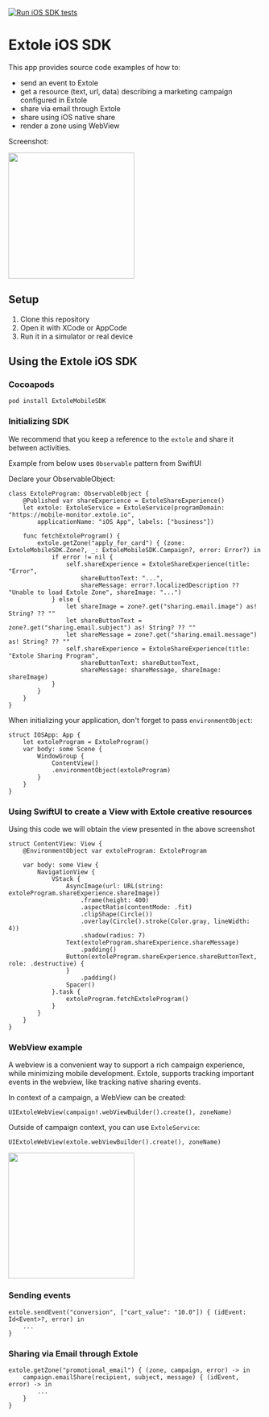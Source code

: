 [![Run iOS SDK tests](https://github.com/extole/ios/actions/workflows/sdk-test.yml/badge.svg?event=schedule)](https://github.com/extole/ios/actions/workflows/sdk-test.yml)

# Extole iOS SDK

This app provides source code examples of how to:
- send an event to Extole
- get a resource (text, url, data) describing a marketing campaign configured in Extole
- share via email through Extole
- share using iOS native share
- render a zone using WebView

Screenshot:

[<img src="https://user-images.githubusercontent.com/304224/141311440-f50063af-58f0-44b8-97ef-81d020a1045a.png" width="250">](https://user-images.githubusercontent.com/304224/141311440-f50063af-58f0-44b8-97ef-81d020a1045a.png)

## Setup

1. Clone this repository
2. Open it with XCode or AppCode
3. Run it in a simulator or real device

## Using the Extole iOS SDK

### Cocoapods

```
pod install ExtoleMobileSDK
```

### Initializing SDK
We recommend that you keep a reference to the `extole` and share it between activities.

Example from below uses `Observable` pattern from SwiftUI

Declare your ObservableObject:
```
class ExtoleProgram: ObservableObject {
    @Published var shareExperience = ExtoleShareExperience()
    let extole: ExtoleService = ExtoleService(programDomain: "https://mobile-monitor.extole.io",
        applicationName: "iOS App", labels: ["business"])

    func fetchExtoleProgram() {
        extole.getZone("apply_for_card") { (zone: ExtoleMobileSDK.Zone?, _: ExtoleMobileSDK.Campaign?, error: Error?) in
            if error != nil {
                self.shareExperience = ExtoleShareExperience(title: "Error",
                    shareButtonText: "...",
                    shareMessage: error?.localizedDescription ?? "Unable to load Extole Zone", shareImage: "...")
            } else {
                let shareImage = zone?.get("sharing.email.image") as! String? ?? ""
                let shareButtonText = zone?.get("sharing.email.subject") as! String? ?? ""
                let shareMessage = zone?.get("sharing.email.message") as! String? ?? ""
                self.shareExperience = ExtoleShareExperience(title: "Extole Sharing Program",
                    shareButtonText: shareButtonText,
                    shareMessage: shareMessage, shareImage: shareImage)
            }
        }
    }
}
```

When initializing your application, don't forget to pass `environmentObject`:

```
struct IOSApp: App {
    let extoleProgram = ExtoleProgram()
    var body: some Scene {
        WindowGroup {
            ContentView()
            .environmentObject(extoleProgram)
        }
    }
}
```

### Using SwiftUI to create a View with Extole creative resources

Using this code we will obtain the view presented in the above screenshot
```
struct ContentView: View {
    @EnvironmentObject var extoleProgram: ExtoleProgram

    var body: some View {
        NavigationView {
            VStack {
                AsyncImage(url: URL(string: extoleProgram.shareExperience.shareImage))
                    .frame(height: 400)
                    .aspectRatio(contentMode: .fit)
                    .clipShape(Circle())
                    .overlay(Circle().stroke(Color.gray, lineWidth: 4))
                    .shadow(radius: 7)
                Text(extoleProgram.shareExperience.shareMessage)
                    .padding()
                Button(extoleProgram.shareExperience.shareButtonText, role: .destructive) {
                }
                    .padding()
                Spacer()
            }.task {
                extoleProgram.fetchExtoleProgram()
            }
        }
    }
}
```

### WebView example

A webview is a convenient way to support a rich campaign experience, while minimizing mobile development. Extole,
supports tracking important events in the webview, like tracking native sharing events.

In context of a campaign, a WebView can be created:
```
UIExtoleWebView(campaign!.webViewBuilder().create(), zoneName)
```

Outside of campaign context, you can use `ExtoleService`:
```
UIExtoleWebView(extole.webViewBuilder().create(), zoneName)
```

[<img src="https://user-images.githubusercontent.com/304224/141311425-3baeeda8-16be-41ae-8b05-10282bc58789.png" width="250">](https://user-images.githubusercontent.com/304224/141311425-3baeeda8-16be-41ae-8b05-10282bc58789.png)

### Sending events

```
extole.sendEvent("conversion", ["cart_value": "10.0"]) { (idEvent: Id<Event>?, error) in
    ...
}
```

### Sharing via Email through Extole

```
extole.getZone("promotional_email") { (zone, campaign, error) -> in
    campaign.emailShare(recipient, subject, message) { (idEvent, error) -> in
        ...
    }
}
```
